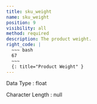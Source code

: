 ```yaml
---
title: sku_weight
name: sku_weight
position: 9
visibility: all
method: required
description: The product weight.
right_code: |
  ~~~ bash
  67
  ~~~
  {: title="Product Weight" }
---
```


Data Type
: float

Character Length
: null

